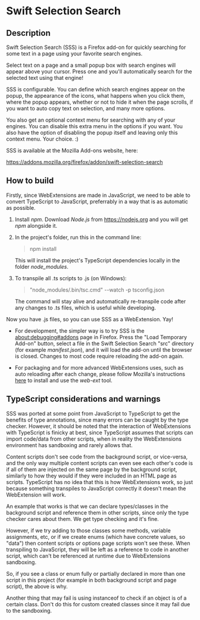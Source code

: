 Swift Selection Search
=================

## Description

Swift Selection Search (SSS) is a Firefox add-on for quickly searching for some text in a page using your favorite search engines.

Select text on a page and a small popup box with search engines will appear above your cursor. Press one and you'll automatically search for the selected text using that engine!

SSS is configurable. You can define which search engines appear on the popup, the appearance of the icons, what happens when you click them, where the popup appears, whether or not to hide it when the page scrolls, if you want to auto copy text on selection, and many more options.

You also get an optional context menu for searching with any of your engines. You can disable this extra menu in the options if you want. You also have the option of disabling the popup itself and leaving only this context menu. Your choice. :)

SSS is available at the Mozilla Add-ons website, here:

https://addons.mozilla.org/firefox/addon/swift-selection-search

## How to build

Firstly, since WebExtensions are made in JavaScript, we need to be able to convert TypeScript to JavaScript, preferrably in a way that is as automatic as possible.

1. Install *npm*. Download *Node.js* from https://nodejs.org and you will get *npm* alongside it.

1. In the project's folder, run this in the command line:
    > npm install

    This will install the project's TypeScript dependencies locally in the folder *node_modules*.

1. To transpile all .ts scripts to .js (on Windows):
    > "node_modules/.bin/tsc.cmd" --watch -p tsconfig.json

    The command will stay alive and automatically re-transpile code after any changes to .ts files, which is useful while developing.

Now you have .js files, so you can use SSS as a WebExtension. Yay!

- For development, the simpler way is to try SSS is the [about:debugging#addons](about:debugging#addons) page in Firefox. Press the "Load Temporary Add-on" button, select a file in the Swift Selection Search "src" directory (for example *manifest.json*), and it will load the add-on until the browser is closed. Changes to most code require reloading the add-on again.

- For packaging and for more advanced WebExtensions uses, such as auto reloading after each change, please follow Mozilla's instructions [here](https://developer.mozilla.org/Add-ons/WebExtensions/Getting_started_with_web-ext) to install and use the *web-ext* tool.

## TypeScript considerations and warnings

SSS was ported at some point from JavaScript to TypeScript to get the benefits of type annotations, since many errors can be caught by the type checker. However, it should be noted that the interaction of WebExtensions with TypeScript is finicky at best, since TypeScript assumes that scripts can import code/data from other scripts, when in reality the WebExtensions environment has sandboxing and rarely allows that.

Content scripts don't see code from the background script, or vice-versa, and the only way multiple content scripts can even see each other's code is if all of them are injected on the same page by the background script, similarly to how they would if they were included in an HTML page as scripts. TypeScript has no idea that this is how WebExtensions work, so just because something transpiles to JavaScript correctly it doesn't mean the WebExtension will work.

An example that works is that we can declare types/classes in the background script and reference them in other scripts, since only the type checker cares about them. We get type checking and it's fine.

However, if we try adding to those classes some methods, variable assignments, etc, or if we create enums (which have concrete values, so "data") then content scripts or options page scripts won't see these. When transpiling to JavaScript, they will be left as a reference to code in another script, which can't be referenced at runtime due to WebExtensions sandboxing.

So, if you see a class or enum fully or partially declared in more than one script in this project (for example in both background script and page script), the above is why.

Another thing that may fail is using instanceof to check if an object is of a certain class. Don't do this for custom created classes since it may fail due to the sandboxing.
